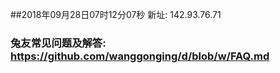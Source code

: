 ##2018年09月28日07时12分07秒 新址: 142.93.76.71
### 兔友常见问题及解答: https://github.com/wanggonging/d/blob/w/FAQ.md

